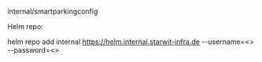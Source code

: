internal/smartparkingconfig 

Helm repo: 

helm repo add internal https://helm.internal.starwit-infra.de --username=<> --password=<>
